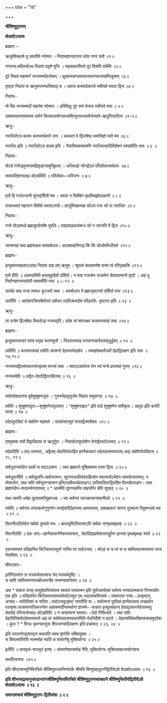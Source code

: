 +++
title = "16"

+++


<div id="pl-73246" claऽऽ="panel-layout">

<div id="pg-73246-0" claऽऽ="panel-grid panel-no-ऽtyle">

<div id="pgc-73246-0-0" claऽऽ="panel-grid-cell" weight="1">

<div id="panel-73246-0-0-0" claऽऽ="ऽo-panel widget widget_ऽow-editor panel-firऽt-child panel-laऽt-child" index="0" data-ऽtyle="{&quot;background_image_attachment&quot;ःfalऽe,&quot;background_diऽplay&quot;ः&quot;tile&quot;}">

<div claऽऽ="ऽo-widget-ऽow-editor ऽo-widget-ऽow-editor-baऽe">

<div claऽऽ="ऽiteorigin-widget-tinymce textwidget">

**श्रीविष्णुपुराणम्**

**षोडशोऽध्यायः**

ब्राह्मणः –

ऋभुर्वर्षसहस्रे तु समतीते नरेश्वर । निदाघज्ञानदानाय तदेव नगरं ययौ ॥१॥

नगरस्य बहिस्सोऽथ निदाघं ददृशे मुनिः । महाबलपरीवारे पुरं विशति पार्थिवे ॥२॥

दूरे स्थितं महामार्ग जनसम्मर्दवर्जकम् । क्षुत्क्षामकण्ठमायान्तमरण्यात्ससमित्कुशम् ॥३॥

दृष्ट्वा निदाघं स ऋभुरुपगम्याभिवाद्य च । उवाच कस्मादेकान्ते स्थीयते भवता द्विज ॥४॥

निदाघः-

भो विप्र जनसम्मर्दो महानेष नरेश्वरः । प्रविविक्षुः पुरं रम्यं तेनात्र स्थीयते मया ॥ ५॥

 उक्तस्यात्मसाम्यस्य दर्शनं चिरकालयोगसाध्यमित्युत्तराध्यायेनोच्यते-ऋभुरित्यादिना ॥१-५॥

ऋभुः-

नराधिपोऽत्र कतमः कतभश्चेतरो जनः । कथ्यतां मे द्विजश्रेष्ठ त्वमभिज्ञो मतो मम ॥६॥

 नराधिप इति ॥ नराधिपोऽत्र कतम इति । नैकस्मिन्नप्यात्मनि नराधिपत्वादिविशेषणं पश्यामीति भावः ॥ ६ ॥

निदाघः-

योऽयं गजेन्द्रमुन्मत्तमद्रिशृङ्गसमुच्छ्रितम् । अधिरूढो नरेन्द्रोऽयं परिलोकस्तथेतरः ॥७॥

भावापरिज्ञानादाह-योऽयमिति ॥ परिलोकः—परिजनः ॥ ७॥

ऋभुः-

एतौ हि गजराजानौ युगपद्दर्शितौ मम । भवता न विशेषेण पृथक्चिह्नोपलक्षणौ ॥ ८॥

तत्कथ्यतां महाभाग विशेषो भवताऽनयोः। ज्ञातुमिच्छाम्यहं कोऽत्र गजः को वा नराधिपः ॥९॥

निदाघः-

गजो योऽयमधो ब्रह्मन्नुपर्यस्यैष भूपतिः। वाह्यावाहकसंबन्धं को न जानाति वै द्विज ॥१०॥

ऋभुः-

जानाम्यहं यथा ब्रह्मंस्तथा मामवबोधय। अधश्शब्दनिगद्य किं किं चोर्ध्वमभिधीयते ॥११॥

ब्राह्मणः-

इत्युक्तस्सहसाऽऽरुह्य निदाघः प्राह तम् ऋभुम् । श्रूयतां कथयाम्येष यन्मां त्वं परिपृच्छसि ॥१२॥

 एतौ हीति ॥ अयमयमिति हस्तमुद्रयैतौ दर्शितो। न मया गजत्वेन राजत्वेन चैतावात्मानौ दृष्टौ । अहं तु निर्वाणज्ञानमयावेतौ पश्यामीति भावः ॥ ८-१२ ॥

उपर्यहं यथा राजा त्वमधः कुञ्जरो यथा । अवबोधाय ते ब्रह्मन्दृष्टान्तो दर्शितो मया ॥१३॥

 उपरीति । आरोहणक्रिययैवोत्तरं दर्शयन् तदतिक्रमदोषं परिहरति- दृष्टान्त इति ॥ १३ ॥

ऋभुः-

त्वं राजेव द्विजश्रेष्ठ स्थितोऽहं गजवद्यदि। तदेव त्वं ममाचक्ष्व कतमस्त्वमहं तथा ॥१४॥

ब्राह्मणः-

इत्युक्तस्सत्वरं तस्य प्रगृह्य चरणावुभौ । निदाघस्त्वाह भगवानाचार्यस्त्वमृभुर्ध्रुवम् ॥ १५ ॥

 त्वमिति ॥ कतमस्त्वमहं तथेति आत्मनो देहरूपभेदाक्षेपः । त्वमहंशब्दयोरर्थो देहाद्विलक्षण इति भावः ॥ १४,१५॥

नान्यस्याद्वैतसंस्कारसंस्कृतम् मानसं तथा । यथाऽऽचार्यस्य तेन त्वां मन्ये प्राप्तमहं गुरुम् ॥१६॥

 नान्यस्येति ॥ अद्वैत-देवादिद्वैतराहित्यम् ॥ १६ ॥

ऋभुः-

तवोपदेशदानाय पूर्वशुश्रूषणादृतः । गुरुस्नेहादृभुर्नाम निदाघ समुपागतः ॥ १७ ॥

 तवेति ॥ शुश्रूषणादृतः—शुश्रूषणेनादृतवान् । “शुश्रूषणाहृतः” इति पाठे शुश्रूषणेन वशीकृतः। आदृत इति कर्तरि रूपम् ॥ १७ ॥

तदेतदुपदिष्टं ते संक्षेपेण महामते । परार्थसारभूतं यत्तदद्वैतमशेषतः ॥१८॥

ब्राह्मणः-

एवमुक्त्वा ययौ विद्वान्निदाघं स ऋभुर्गुरुः । निदाघोऽप्युपदेशेन तेनाद्वैतपरोऽभवत् ॥ १९॥

 तदेतदिति ॥ तत्-तस्मात् , अद्वैतम्–देवादिभेदरहित ज्ञानैकाकारं तदेतदात्मस्वरूपम् अद्य संक्षेपेणोपदिष्टम् ॥ १८, १९॥

सर्वभूतान्यभेदेन ददर्श स तदाऽऽत्मनः । तथा ब्रह्मपरो मुक्तिमवाप परमां द्विजः ॥ २०॥

 सर्वभूतानीति ॥ सर्वभूतानि–सर्वानात्मनः, सुरनरत्वादिभेदराहित्येन
स्वात्मनोऽभेदेन-समत्वेनापश्यत्; न त्वेकत्वेन, तथा सति सर्वभूतान्यात्मन इति(पदवैयर्थ्यप्रसङ्गः) प्रातिपादिकाद्विभक्ति वैयर्थ्यप्रसङ्गः। तथा ब्रह्माभेदेन-तादात्म्येनापश्यत् ॥ * आत्मेति तूपगच्छन्ति ग्राहयन्ति चेति सूत्रात् ॥ २० ॥

तथा त्वमपि धर्मज्ञ तुल्यात्मरिपुबान्धवः । भव सर्वगतं जानन्नात्मानमवनीपते ॥ २१ ॥

 तथेति ॥ सर्वगतं-तत्तत्कर्मानुगुण्येन तत्तद्देवादिदेहगतम् आमतत्त्वम्, उक्तप्रकारं जानन् तुल्यात्म रिपुबान्धवो भव ॥ २१ ॥

सितनीलादिभेदेन यथैकं दृश्यते नभः । भ्रान्तदृष्टिभिरात्माऽपि तथैकः सन्पृथक्पृथक् ॥ २२ ॥

 सितनीलेति ॥ एकः सन्—ज्ञानैकाकरेणैकरूपस्सन् , देवादिदेहप्रवेशात्तत्तद्रूपेण भ्रान्त्या पृथक्पृथक् श्यते ॥ २२ ॥

एकस्समस्तं यदिहास्ति किञ्चित्तदच्युतो नास्ति परं ततोऽन्यत् । सोऽहं स च त्वं स च सर्वमेतदात्मस्वरूपं त्यज भेदमोहम् ॥ २३ ॥

 श्रीपराशरः-

इतीरितस्तेन स राजवर्यस्तत्याज भेदं परमार्थदृष्टिः ।  
स चापि जातिस्मरणाप्तबोधस्तत्रैव जन्मन्यपवर्गमाप ॥ २४ ॥

 अथ * सकलं जगत् वासुदेवाभिधेयस्य स्वरूपं परमात्मन इति पूर्वाध्यायोक्तं सर्वस्य भगवदात्मकत्वं निगमयति-एक इति ॥ यदिहास्ति किञ्चित्तत्समस्तमेकोऽच्युत एव-तदात्मकमित्यर्थः। तस्मात्ततः परम् -.उत्कृष्टम्, अन्यत् – व्यतिरिक्तं च नास्ति ; ततोऽन्यदुत्कृष्टं
नास्तीति वा । सर्वात्मनां पूर्वोक्तं ज्ञानैकाकारं तच्छब्देन परामृश्य तत्सामानाधिकरण्येन अहंत्वमादीनामर्थानां ज्ञानमे– -वाकार इत्युपसंहरन् देवाद्याकारभेदेनात्मसु भेदमोहं परित्यजेत्याह-सोऽहमिति ॥ न त्वत्रात्मनां स्वरूप- –भेदो निषिध्यते । तथा सति देहातिरिक्तोपदेश्यस्वरूपे अहं त्वं सर्वमेतदात्मस्वरूपमिति भेदनिर्देशो न घटते । देहात्मविवेकविषयश्चायमुपदेशः । कुतः ? * पिण्डः पृथग्यतःपुंसः शिरःपाण्यादिलक्षणः इति प्रक्रमात् ॥ २३, २४ ॥

इति भरतनरेन्द्रसारवृत्तं कथयति यश्च शृणोति भक्तियुक्तः ।  
स विमलमतिरेति नात्ममोहं भवति च संसरणेषु मुक्तियोग्यः ॥ २५॥

 इतीति ॥ सारवृत्तं-सारभूतं वृत्तम् । संसरणेष्वात्ममोहं नैति, मुक्तियोग्यः-मुक्तिसाम्राज्ययोग्यश्च

भवतीत्यन्वयः ॥२५॥

इति श्रीपराशरमुनिविरचिते श्रीविष्णुपरत्वनिर्णायके श्रीमति विष्णुमहापुराणेद्वितीयेऽशे षोडशोऽध्यायः ॥ १६ ॥

**इति श्रीभगवद्रामानुजपदान्तरंगश्रीविष्णुचित्तविरचिते श्रीविष्णुपुराणव्याख्याने श्रीविष्णुचित्तीयेद्वितीयेंऽशे षोडशोऽध्यायः ॥ १६ ॥**

**समाप्तश्चायं श्रीविष्णुपुराण-द्वितीयांशः ॥ २॥**














